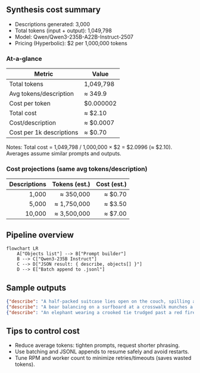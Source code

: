 ## Synthesis cost summary

- Descriptions generated: 3,000
- Total tokens (input + output): 1,049,798
- Model: Qwen/Qwen3-235B-A22B-Instruct-2507
- Pricing (Hyperbolic): $2 per 1,000,000 tokens

### At-a-glance

| Metric | Value |
|---|---|
| Total tokens | 1,049,798 |
| Avg tokens/description | ≈ 349.9 |
| Cost per token | $0.000002 |
| Total cost | ≈ $2.10 |
| Cost/description | ≈ $0.0007 |
| Cost per 1k descriptions | ≈ $0.70 |

Notes: Total cost = 1,049,798 / 1,000,000 × $2 = $2.0996 (≈ $2.10). Averages assume similar prompts and outputs.

### Cost projections (same avg tokens/description)

| Descriptions | Tokens (est.) | Cost (est.) |
|---:|---:|---:|
| 1,000 | ≈ 350,000 | ≈ $0.70 |
| 5,000 | ≈ 1,750,000 | ≈ $3.50 |
| 10,000 | ≈ 3,500,000 | ≈ $7.00 |

## Pipeline overview

```mermaid
flowchart LR
	A["Objects list"] --> B["Prompt builder"]
	B --> C["Qwen3-235B Instruct"]
	C --> D["JSON result: { describe, objects[] }"]
	D --> E["Batch append to .jsonl"]
```

## Sample outputs

```json
{"describe": "A half-packed suitcase lies open on the couch, spilling a toothbrush and handbag beside a forgotten carrot and orange, while a kite tangled in skis leans against a toaster, an umbrella propped nearby.", "objects": [{"couch": "the couch"}, {"handbag": "a handbag"}, {"carrot": "a forgotten carrot"}, {"orange": "an orange"}, {"kite": "a kite"}, {"suitcase": "a half-packed suitcase"}, {"skis": "skis"}, {"toothbrush": "a toothbrush"}, {"toaster": "a toaster"}, {"umbrella": "an umbrella"}]}
{"describe": "A bear balancing on a surfboard at a crosswalk munches a carrot while holding a banana and a sandwich, its paw resting on an open handbag as an umbrella hangs from the board, a red traffic light glowing ahead, a car screeching past toward a roadside diner where an oven glows inside.", "objects": [{"handbag": "an open handbag"}, {"traffic light": "a red traffic light"}, {"sandwich": "a sandwich"}, {"banana": "a banana"}, {"surfboard": "a surfboard"}, {"umbrella": "an umbrella"}, {"car": "a car"}, {"oven": "an oven"}, {"bear": "a bear"}, {"carrot": "a carrot"}]}
{"describe": "An elephant wearing a crooked tie trudged past a red fire hydrant, nudging a suitcase toward a parked car with a surfboard strapped to its roof, while a child in an orange raincoat opened an umbrella beneath a clock tower, a small boat floating in a puddle beside an overturned orange.", "objects": [{"orange": "an overturned orange"}, {"car": "a parked car"}, {"surfboard": "a surfboard strapped to its roof"}, {"elephant": "an elephant"}, {"fire hydrant": "a red fire hydrant"}, {"umbrella": "an umbrella"}, {"boat": "a small boat"}, {"tie": "a crooked tie"}, {"clock": "a clock tower"}, {"suitcase": "suitcase"}]}
```

## Tips to control cost

- Reduce average tokens: tighten prompts, request shorter phrasing.
- Use batching and JSONL appends to resume safely and avoid restarts.
- Tune RPM and worker count to minimize retries/timeouts (saves wasted tokens).
